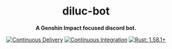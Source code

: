 <div align="center">

# diluc-bot

**A Genshin Impact focused discord bot.**

[![Continuous Delivery](https://github.com/devtomio/diluc-bot/actions/workflows/continuous-delivery.yml/badge.svg)](https://github.com/devtomio/diluc-bot/actions/workflows/continuous-delivery.yml)
[![Continuous Integration](https://github.com/devtomio/diluc-bot/actions/workflows/continuous-integration.yml/badge.svg)](https://github.com/devtomio/diluc-bot/actions/workflows/continuous-integration.yml)
[![Rust: 1.58.1+](https://img.shields.io/badge/rust-1.58.1+-93450a)](https://blog.rust-lang.org/2022/01/20/Rust-1.58.1.html)

</div>
